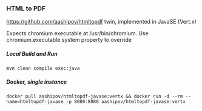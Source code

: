 ### HTML to PDF ###

https://github.com/aashipov/htmltopdf twin, implemented in JavaSE (Vert.x)

Expects chromium executable at /usr/bin/chromium. Use chromium.executable system property to override

##### Local Build and Run #####

```mvn clean compile exec:java```

##### Docker, single instance #####

```docker pull aashipov/htmltopdf-javase:vertx && docker run -d --rm --name=htmltopdf-javase -p 8080:8080 aashipov/htmltopdf-javase:vertx```
